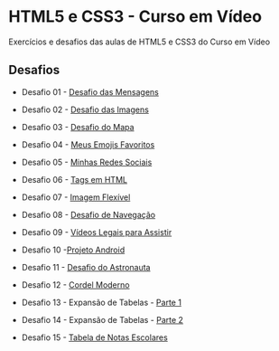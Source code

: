 # HTML5 e CSS3 - Curso em Vídeo

Exercícios e desafios das aulas de HTML5 e CSS3 do Curso em Vídeo

## Desafios

* Desafio 01 - [Desafio das Mensagens](https://vinesilva7.github.io/estudos-html-css/html-css/desafios/modulo01/desafio01/index.html)

* Desafio 02 - [Desafio das Imagens](https://vinesilva7.github.io/estudos-html-css/html-css/desafios/modulo01/desafio02/)

* Desafio 03 - [Desafio do Mapa](https://vinesilva7.github.io/estudos-html-css/html-css/desafios/modulo01/desafio03/)

* Desafio 04 - [Meus Emojis Favoritos](https://vinesilva7.github.io/estudos-html-css/html-css/desafios/modulo01/desafio04/)

* Desafio 05 - [Minhas Redes Sociais](https://vinesilva7.github.io/estudos-html-css/html-css/desafios/modulo01/desafio05/)

* Desafio 06 - [Tags em HTML](https://vinesilva7.github.io/estudos-html-css/html-css/desafios/modulo01/desafio06/)

* Desafio 07 - [Imagem Flexível](https://vinesilva7.github.io/estudos-html-css/html-css/desafios/modulo01/desafio07/)

* Desafio 08 - [Desafio de Navegação](https://vinesilva7.github.io/estudos-html-css/html-css/desafios/modulo01/desafio08/)

* Desafio 09 - [Vídeos Legais para Assistir](https://vinesilva7.github.io/estudos-html-css/html-css/desafios/modulo01/desafio09/)

* Desafio 10 -[Projeto Android](https://vinesilva7.github.io/estudos-html-css/html-css/desafios/modulo02/desafio10/android.html)

* Desafio 11 - [Desafio do Astronauta](https://vinesilva7.github.io/estudos-html-css/html-css/desafios/modulo02/desafio11/)

* Desafio 12 - [Cordel Moderno](https://vinesilva7.github.io/estudos-html-css/html-css/desafios/modulo02/desafio12/)

* Desafio 13 - Expansão de Tabelas - [Parte 1](https://vinesilva7.github.io/estudos-html-css/html-css/desafios/modulo03/desafio13/)

* Desafio 14 - Expansão de Tabelas - [Parte 2](https://vinesilva7.github.io/estudos-html-css/html-css/desafios/modulo03/desafio14/)

* Desafio 15 - [Tabela de Notas Escolares](https://vinesilva7.github.io/estudos-html-css/html-css/desafios/modulo03/desafio15/)

